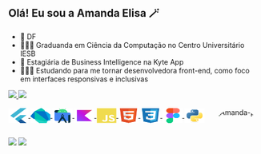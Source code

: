 <h2> Olá! Eu sou a Amanda Elisa 🪄</h2>
<p>

- 📍 DF
- 👩🏻‍🎓 Graduanda em Ciência da Computação no Centro Universitário IESB
- 📎 Estagiária de Business Intelligence na Kyte App
- 🧚🏻‍♀️ Estudando para me tornar desenvolvedora front-end, como foco em interfaces responsivas e inclusivas

<div>
  <a href="https://github.com/AmandaElisa">
  <img height="160em" src="https://github-readme-stats.vercel.app/api?username=AmandaElisa&show_icons=true&theme=buefy&include_all_commits=true&count_private=true"/>
  <img height="100em" src="https://github-readme-stats.vercel.app/api/top-langs/?username=AmandaElisa&layout=compact&langs_count=7&theme=buefy"/>
  
</div>
<div style="display: inline_block"><br>
 <!--
 <img align="center" alt="Amanda-Ts" height="30" width="40" src="https://raw.githubusercontent.com/devicons/devicon/master/icons/typescript/typescript-plain.svg"> 
 -->
  <img align="center" alt="Amanda-Flutter" height="30" width="40" src="https://raw.githubusercontent.com/devicons/devicon/master/icons/flutter/flutter-original.svg">
  <img align="center" alt="Amanda-Dart" height="30" width="40" src="https://raw.githubusercontent.com/devicons/devicon/master/icons/dart/dart-original.svg">
  <img align="center" alt="Amanda-AndroidStudio" height="30" width="40" src="https://raw.githubusercontent.com/devicons/devicon/master/icons/androidstudio/androidstudio-original.svg">
  <img align="center" alt="Amanda-Kotlin" height="30" width="40" src="https://raw.githubusercontent.com/devicons/devicon/master/icons/kotlin/kotlin-original.svg">
  <img align="center" alt="Amanda-Js" height="30" width="40" src="https://raw.githubusercontent.com/devicons/devicon/master/icons/javascript/javascript-plain.svg">
  <img align="center" alt="Amanda-HTML" height="30" width="40" src="https://raw.githubusercontent.com/devicons/devicon/master/icons/html5/html5-original.svg">
  <img align="center" alt="Amanda-CSS" height="30" width="40" src="https://raw.githubusercontent.com/devicons/devicon/master/icons/css3/css3-original.svg">
  <img align="center" alt="Amanda-Figma" height="30" width="40" src="https://raw.githubusercontent.com/devicons/devicon/master/icons/figma/figma-original.svg">
  <img align="center" alt="Amanda-Python" height="30" width="40" src="https://raw.githubusercontent.com/devicons/devicon/master/icons/python/python-original.svg">
  <img align="right" alt="Amanda-pic" height="150" style="border-radius:50px;" src="https://user-images.githubusercontent.com/35099919/187743459-dd5cd561-2964-45b5-b1ff-5f497025a254.png">
</div>

  ##
 
<div>
  <a href = "mailto:amandaelisa47@gmail.com"><img src="https://img.shields.io/badge/-Gmail-%23333?style=for-the-badge&logo=gmail&logoColor=white" target="_blank"></a>
  <a href="https://www.linkedin.com/in/amandaelisa/" target="_blank"><img src="https://img.shields.io/badge/-LinkedIn-%230077B5?style=for-the-badge&logo=linkedin&logoColor=white" target="_blank"></a> 

 
